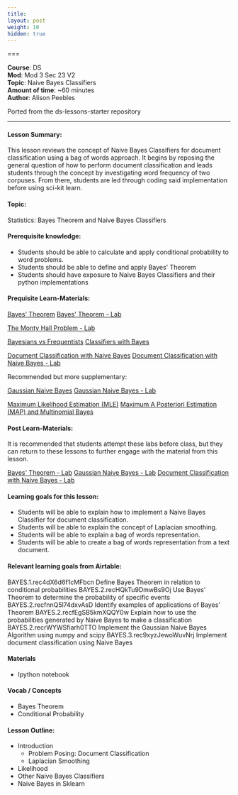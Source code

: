 ```yaml
---
title: 
layout: post
weight: 10
hidden: true
---
```


===


**Course**: DS   <br/>
**Mod**: Mod 3 Sec 23 V2         <br/>
**Topic**:  Naive Bayes Classifiers  <br/>
**Amount of time**: ~60 minutes <br/>
**Author**: Alison Peebles


Ported from the ds-lessons-starter repository
***

#### Lesson Summary:

This lesson reviews the concept of Naive Bayes Classifiers for document classification using a bag of words approach. It begins by reposing the general question of how to perform document classification and leads students through the concept by investigating word frequency of two corpuses. From there, students are led through coding said implementation before using sci-kit learn.

#### Topic:

Statistics: Bayes Theorem and Naive Bayes Classifiers

#### Prerequisite knowledge:

* Students should be able to calculate and apply conditional probability to word problems.
* Students should be able to define and apply Bayes' Theorem
* Students should have exposure to Naive Bayes Classifiers and their python implementations

#### Prequisite Learn-Materials:

[Bayes' Theorem](https://github.com/learn-co-curriculum/dsc-bayes-theorem)
[Bayes' Theorem - Lab](https://github.com/learn-co-curriculum/dsc-bayes-theorem-lab)

[The Monty Hall Problem - Lab](https://github.com/learn-co-curriculum/dsc-monty-hall-problem-lab)


[Bayesians vs Frequentists](https://github.com/learn-co-curriculum/dsc-bayesians-vs-frequentists)
[Classifiers with Bayes](https://github.com/learn-co-curriculum/dsc-classifiers-with-bayes)

[Document Classification with Naive Bayes](https://github.com/learn-co-curriculum/dsc-document-classification-with-naive-bayes)
[Document Classification with Naive Bayes - Lab](https://github.com/learn-co-curriculum/dsc-document-classification-with-naive-bayes-lab)


Recommended but more supplementary:

[Gaussian Naive Bayes](https://github.com/learn-co-curriculum/dsc-gaussian-naive-bayes)
[Gaussian Naive Bayes - Lab](https://github.com/learn-co-curriculum/dsc-gaussian-naive-bayes-lab)

[Maximum Likelihood Estimation (MLE)](https://github.com/learn-co-curriculum/dsc-mle)
[Maximum A Posteriori Estimation (MAP) and Multinomial Bayes](https://github.com/learn-co-curriculum/dsc-map-multinomial-bayes)

#### Post Learn-Materials:

It is recommended that students attempt these labs before class, but they can return to these lessons to further engage with the material from this lesson.

[Bayes' Theorem - Lab](https://github.com/learn-co-curriculum/dsc-bayes-theorem-lab)
[Gaussian Naive Bayes - Lab](https://github.com/learn-co-curriculum/dsc-gaussian-naive-bayes-lab)
[Document Classification with Naive Bayes - Lab](https://github.com/learn-co-curriculum/dsc-document-classification-with-naive-bayes-lab)



#### Learning goals for this lesson:


* Students will be able to explain how to implement a Naive Bayes Classifier for document classification.
* Students will be able to explain the concept of Laplacian smoothing.
* Students will be able to explain a bag of words representation.
* Students will be able to create a bag of words representation from a text document.


#### Relevant learning goals from Airtable: 

BAYES.1.rec4dX6d6f1cMFbcn Define Bayes Theorem in relation to conditional probabilities
BAYES.2.recHQkTu9DmwBs9Oj Use Bayes' Theorem to determine the probability of specific events
BAYES.2.recfnnQ5l74dxvAsD Identify examples of applications of Bayes' Theorem
BAYES.2.recfEgSB5kmXQQY0w Explain how to use the probabilities generated by Naive Bayes to make a classification
BAYES.2.recrWYWSfiarh0TTO Implement the Gaussian Naive Bayes Algorithm using numpy and scipy
BAYES.3.rec9xyzJewoWuvNrj Implement document classification using Naive Bayes


#### Materials
- Ipython notebook

#### Vocab / Concepts 

* Bayes Theorem
* Conditional Probability

#### Lesson Outline:

* Introduction 
	* Problem Posing: Document Classification
	* Laplacian Smoothing
* Likelihood
* Other Naive Bayes Classifiers
* Naive Bayes in Sklearn